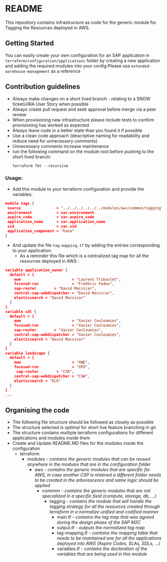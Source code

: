 # README
This repository contains infrastructure as code for the generic module for Tagging the Resources deployed in AWS.
## Getting Started
  You can easily create your own configuration for an SAP application in `terraform/configuration/applications` folder by creating a new application and adding the required modules into your config
  Please use `extended-warehouse-management` as a reference
## Contribution guidelines
* Always make changes on a short lived branch - relating to a SNOW ticket/JIRA User Story when possible
* Always create pull request and seek approval before merge via a peer review
* When provisioning new infrastructure please include tests to confirm provisioning has worked as expected
* Always leave code in a better state than you found it if possible
* Use a clean code approach (descriptive naming for readability and reduce need for unnecessary comments)
* Unnecessary comments increase maintenance
* run the following command on the module root before pushing to the short lived branch:
  ```
  terraform fmt --recursive
  ```
### Usage:

 - Add this module to your terraform configuration and provide the variables:

 ```json
 module tags {
  source                = "../../../../../../modules/aws/common/tagging"
  environment           = var.environment
  aspire_code           = var.aspire_code
  application_name      = var.application_name
  sid                   = var.sid
  application_component = "hana"
}
```

- And update the file `tag-mapping.tf` by adding the entries corresponding to your application.
  * As a reminder this file which is a centralized tag map for all the resources deployed in AWS :

```json
variable application_owner {
  default = {
    ewm                       = "Laurent Triboulet",
    focused-run               = "Frédéric Fedou",
    sap-router        = "David Macvicar",
    central-sap-webdispatcher = "David Macvicar",
    elasticsearch = "David Macvicar"
  }
}
variable sdl {
  default = {
    ewm                       = "Xavier Couloumies",
    focused-run               = "Xavier Couloumies",
    sap-router        = "Xavier Couloumies",
    central-sap-webdispatcher = "Xavier Couloumies",
    elasticsearch = "David Macvicar"
  }
}
variable landscape {
  default = {
    ewm                       = "XWE",
    focused-run               = "XFO",
     sap-router        = "CSR",
    central-sap-webdispatcher = "CSW",
    elasticsearch = "ELK"
  }
}
...
```

## Organising the code
* The following file structure should be followed as closely as possible
* The structure selected is optimal for short live feature branching in git
* The structure contains multiple terraform configurations for different applications and modules inside them
* Create and Update README.MD files for the modules inside the configuration
  * terraform
    * modules _- contains the generic modules that can be reused anywhere in the modules that are in the configuration folder_
      * aws _- contains the generic modules that are specific for AWS, in case another CSP is retained a different folder needs to be created in the arborescence and same logic should be applied_
        * common _- contains the generic modules that are not specialized in a specific field (compute, storage, db, ...)_
            * tagging _- contains the module that will handle the tagging strategy for all the resources created through terraform in a normalize unified and codified manner_
                * main.tf _- contains the tag map that was agreed during the design phase of the SAP M2C_
                * output.tf _- outputs the normalized tag map_
                * tag-mapping.tf _- contains the mapping table that needs to be maintained one for all the applications deployed into AWS (Aspire Codes, SLAs, SDLs, ...)_
                * variables.tf _- contains the declaration of the variables that are being used in this module_